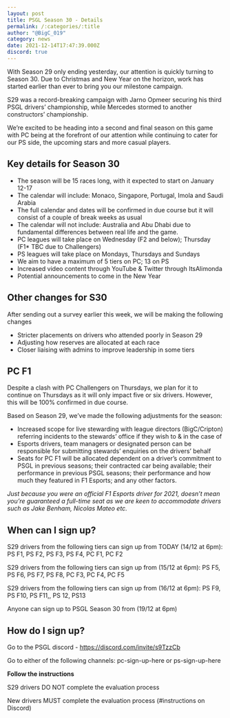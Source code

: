 ```yaml
---
layout: post
title: PSGL Season 30 - Details
permalink: /:categories/:title
author: "@BigC_019"
category: news
date: 2021-12-14T17:47:39.000Z
discord: true
---
```

With Season 29 only ending yesterday, our attention is quickly turning to Season 30. Due to Christmas and New Year on the horizon, work has started earlier than ever to bring you our milestone campaign. 

S29 was a record-breaking campaign with Jarno Opmeer securing his third PSGL drivers’ championship, while Mercedes stormed to another constructors’ championship. 

We’re excited to be heading into a second and final season on this game with PC being at the forefront of our attention while continuing to cater for our PS side, the upcoming stars and more casual players. 

## **Key details for Season 30** 

* The season will be 15 races long, with it expected to start on January 12-17
*  The calendar will include: Monaco, Singapore, Portugal, Imola and Saudi Arabia
*  The full calendar and dates will be confirmed in due course but it will consist of a couple of break weeks as usual
*  The calendar will not include: Australia and Abu Dhabi due to fundamental differences between real life and the game. 
*  PC leagues will take place on Wednesday (F2 and below); Thursday (F1* TBC due to Challengers)
*  PS leagues will take place on Mondays, Thursdays and Sundays
*  We aim to have a maximum of 5 tiers on PC; 13 on PS
*  Increased video content through YouTube & Twitter through ItsAlimonda
* Potential announcements to come in the New Year

## **Other changes for S30**

After sending out a survey earlier this week, we will be making the following changes

* Stricter placements on drivers who attended poorly in Season 29
* Adjusting how reserves are allocated at each race
* Closer liaising with admins to improve leadership in some tiers



## **PC F1** 

Despite a clash with PC Challengers on Thursdays, we plan for it to continue on Thursdays as it will only impact five or six drivers. However, this will be 100% confirmed in due course.

Based on Season 29, we’ve made the following adjustments for the season:

* Increased scope for live stewarding with league directors (BigC/Cripton) referring incidents to the stewards’ office if they wish to & in the case of 
* Esports drivers, team managers or designated person can be responsible for submitting stewards’ enquiries on the drivers’ behalf 
* Seats for PC F1 will be allocated dependent on a driver’s commitment to PSGL in previous seasons; their contracted car being available; their performance in previous PSGL seasons; their performance and how much they featured in F1 Esports; and any other factors. 

*Just because you were an official F1 Esports driver for 2021, doesn’t mean you’re guaranteed a full-time seat as we are keen to accommodate drivers such as Jake Benham, Nicolas Mateo etc.*

## When can I sign up?

S29 drivers from the following tiers can sign up from TODAY (14/12 at 6pm): PS F1, PS F2, PS F3, PS F4, PC F1, PC F2

S29 drivers from the following tiers can sign up from (15/12 at 6pm): PS F5, PS F6, PS F7, PS F8, PC F3, PC F4, PC F5

S29 drivers from the following tiers can sign up from (16/12 at 6pm): PS F9, PS F10, PS F11,, PS 12, PS13

Anyone can sign up to PSGL Season 30 from (19/12 at 6pm)

## How do I sign up?

Go to the PSGL discord - https://discord.com/invite/s9TzzCb

Go to either of the following channels: pc-sign-up-here or ps-sign-up-here

**Follow the instructions**

S29 drivers DO NOT complete the evaluation process 

New drivers MUST complete the evaluation process (#instructions on Discord)